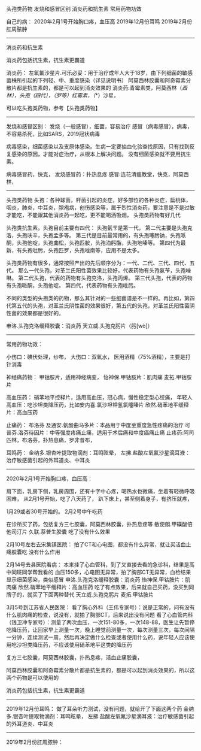 头孢类药物
发烧和感冒区别
消炎药和抗生素
常用药物功效



自己的病：
2020年2月1号开始胸口疼，血压高
2019年12月份耳鸣
2019年2月份肛周脓肿



---------------------------------------------------------------------------------------------------------------------
消炎药和抗生素

消炎药包括抗生素，抗生素更霸道


消炎药：
左氧氟沙星片.可乐必妥：用于治疗成年人大于18岁，由下列细菌的敏感菌株所引起的下列轻、中、重度感染（详见说明书）
阿莫西林胶囊和阿奇霉素分散片都是抗生素的，都是可以起到消炎效果的
消炎药:青霉素类，阿莫西林（**西林），头孢（四代），（罗等*）红霉素，（**）沙星，


可以吃头孢类药物，参考【头孢类药物】



---------------------------------------------------------------------------------------------------------------------
发烧和感冒区别：
发烧（一般感冒），细菌，容易治疗
感冒（病毒感冒），病毒，不容易杀死，比如SARS，2019冠状病毒

病毒感染，细菌感染以及支原体感染。生病一定要抽血化验查找原因，只有找到反复感染的原因，才能对症治疗，从根本上解决问题。
没有细菌感染就不要用抗生素。


病毒感冒药，快克，
发烧感冒药：扑热息疼
感冒:连花清瘟教堂，快克，阿莫西林，



---------------------------------------------------------------------------------------------------------------------
头孢类药物
头孢：各种球菌，杆菌引起的炎症，好多部位的各种炎症，扁桃体，咽炎，肺炎，中耳炎，脓疱病，创伤感染等，属于烈性消炎药，要注意是不是过敏才能吃，不能跟其他消炎药一起吃，更不能喝酒吸烟，
头孢类药物有好几代

头孢类抗生素。头孢目前主要有四代：
头孢氨苄是第一代，
第二代主要是头孢克洛，头孢呋辛，头孢孟多等。
第三代是目前最常用的，有头孢噻肟钠，头孢哌酮，头孢他啶，头孢曲松，头孢匹胺，头孢泊肟酯，头孢地嗪等。
第四代为最新，有头孢吡肟，头孢匹罗，头孢唑南等，应用不是太多。


头孢类药物有很多，通常按照产出的先后顺序分为：一代、二代、三代、四代、五代。
那么一代头孢，对革兰氏阳性菌效果比较好，代表药物有头孢氨苄，头孢唑啉。
第二代头孢，代表的药物有头孢克洛，头孢丙烯。
第三代头孢，代表的药物有头孢哌酮，头孢他啶。
第四代，代表药物有头孢吡肟。

不同的类型的头孢类的药物，那么其针对的一些细菌谱是不一样的。再比如，第四代第五代的头孢，对革兰氏阴性菌的效果很好，第五代的头孢，对革兰氏阳性菌阴性菌的效果都是很好的。



申洛.头孢克洛缓释胶囊：消炎药
天立威.头孢克肟片（肟[wò]）



---------------------------------------------------------------------------------------------------------------------
常用药物功效：



小伤口：碘伏处理，纱布，
大伤口：双氧水，
医用酒精（75%酒精），主要是打针消毒


神经痛药物：
甲钴胺片，适用神经病变，
怡神保.甲钴胺片：肌肉痛
麦拓.甲钴胺片


高血压药：
硝苯地平控释片，适用高血压，冠心病，慢性稳定型心绞痛，
年轻人高血压：吃沙坦类降压药，比如安内喜.氯沙坦钾氢氯噻嗪片
欣然.硝苯地平缓释片：高血压药



止痛药：
布洛芬
及通安.氨酚曲马多片：本品用于中度至重度急性疼痛的治疗
可普芬.洛芬待因片：中等强度疼痛止痛，适用于术后痛和中度癌痛止痛
止疼药:阿司匹林，布洛芬，扑热息痛，罗非昔布，


耳鸣药：
金纳多.银杏叶提取物滴剂：耳鸣眩晕，
左拂.盐酸左氧氟沙星滴耳液：治疗敏感菌引起的外耳道炎、中耳炎



---------------------------------------------------------------------------------------------------------------------
2020年2月1号开始胸口疼，血压高：

肩下面，乳房下侧，乳房周围，还有十字中心疼，喝热水也微痛，坐着有轻微呼吸困难，
从2月1号开始，吃了八天药了，
趴下床上，甚至侧着身子，有挤压就疼，

1月29或者30号开始的。
2月2号中午吃药


在诊所买了药，包括复方三七胶囊，阿莫西林胶囊，扑热息疼等
    敏使朗.甲磺酸倍他司汀片
    久联.萘普生胶囊
吃了没有什么效果


2月10号左右去宋集镇医院：
拍了CT和心电图，都没有什么异常，就让买活血止痛胶囊吃
没有什么作用


2月14号去县医院看病：
本来挂了心血管科，到了又直接去看的急诊科，结果是高中同班同学帮我看的
血压150多，心电图无异常，拍了胸部CT无异常，血检结果显示细菌感染，类似感冒
    申洛.头孢克洛缓释胶囊：消炎药
    怡神保.甲钴胺片：肌肉痛
    欣然.硝苯地平缓释片：高血压药
吃了有点效果，后来就自己买药，没买到同牌子的，就买了下面两种替代
    天立威.头孢克肟片
    麦拓.甲钴胺片


3月5号到江苏省人民医院：
看了胸心外科（王伟专家号）：说是正常的，问有没有什么肌肉痛的检查，说没有，就拍了胸部CT，后来说出没有问题
看了心血管内科（钱卫冲专家号）：测量了两次血压，一次151-80多，一次148-88，医生让先暂停吃降压药，让回家早上测量一次，晚上睡觉前测量一次，每次测量三次，每次间隔一分钟，连续测试一周，然后再决定做什么检查或者使用什么药，说年轻人应该使用吃沙坦类降压药，不应该使用硝苯地平这类的降压药




复方三七胶囊，阿莫西林胶囊，扑热息疼，活血止痛胶囊，

阿莫西林胶囊和阿奇霉素分散片都是抗生素的，都是可以起到消炎效果的，所以这两个药物是可以使用的

消炎药包括抗生素，抗生素更霸道




---------------------------------------------------------------------------------------------------------------------
2019年12月份耳鸣：
做了耳朵听力测试，没有问题，就给开了下面这两个药
金纳多.银杏叶提取物滴剂：耳鸣眩晕，
左拂.盐酸左氧氟沙星滴耳液：治疗敏感菌引起的外耳道炎、中耳炎


---------------------------------------------------------------------------------------------------------------------

2019年2月份肛周脓肿：











